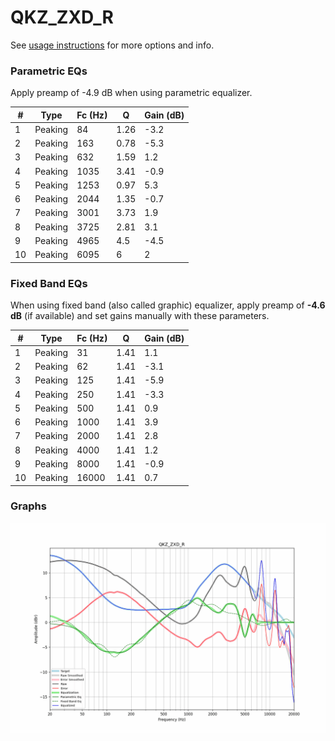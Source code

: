 # QKZ_ZXD_R
See [usage instructions](https://github.com/jaakkopasanen/AutoEq#usage) for more options and info.

### Parametric EQs
Apply preamp of -4.9 dB when using parametric equalizer.

|   # | Type    |   Fc (Hz) |    Q |   Gain (dB) |
|-----|---------|-----------|------|-------------|
|   1 | Peaking |        84 | 1.26 |        -3.2 |
|   2 | Peaking |       163 | 0.78 |        -5.3 |
|   3 | Peaking |       632 | 1.59 |         1.2 |
|   4 | Peaking |      1035 | 3.41 |        -0.9 |
|   5 | Peaking |      1253 | 0.97 |         5.3 |
|   6 | Peaking |      2044 | 1.35 |        -0.7 |
|   7 | Peaking |      3001 | 3.73 |         1.9 |
|   8 | Peaking |      3725 | 2.81 |         3.1 |
|   9 | Peaking |      4965 | 4.5  |        -4.5 |
|  10 | Peaking |      6095 | 6    |         2   |

### Fixed Band EQs
When using fixed band (also called graphic) equalizer, apply preamp of **-4.6 dB** (if available) and set gains manually with these parameters.

|   # | Type    |   Fc (Hz) |    Q |   Gain (dB) |
|-----|---------|-----------|------|-------------|
|   1 | Peaking |        31 | 1.41 |         1.1 |
|   2 | Peaking |        62 | 1.41 |        -3.1 |
|   3 | Peaking |       125 | 1.41 |        -5.9 |
|   4 | Peaking |       250 | 1.41 |        -3.3 |
|   5 | Peaking |       500 | 1.41 |         0.9 |
|   6 | Peaking |      1000 | 1.41 |         3.9 |
|   7 | Peaking |      2000 | 1.41 |         2.8 |
|   8 | Peaking |      4000 | 1.41 |         1.2 |
|   9 | Peaking |      8000 | 1.41 |        -0.9 |
|  10 | Peaking |     16000 | 1.41 |         0.7 |

### Graphs
![](./QKZ_ZXD_R.png)
